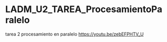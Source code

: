 # LADM_U2_TAREA_ProcesamientoParalelo
tarea 2 procesamiento en paralelo
https://youtu.be/zebEFPHTV_U
